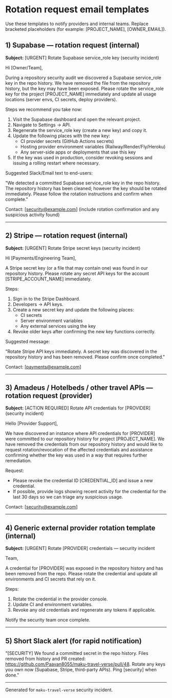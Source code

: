 # Rotation request email templates

Use these templates to notify providers and internal teams. Replace bracketed placeholders (for example: [PROJECT_NAME], [OWNER_EMAIL]).

## 1) Supabase — rotation request (internal)

**Subject:** [URGENT] Rotate Supabase service_role key (security incident)

Hi [Owner/Team],

During a repository security audit we discovered a Supabase service_role key in the repo history. We have removed the file from the repository history, but the key may have been exposed. Please rotate the service_role key for the project [PROJECT_NAME] immediately and update all usage locations (server envs, CI secrets, deploy providers).

Steps we recommend you take now:

1. Visit the Supabase dashboard and open the relevant project.
2. Navigate to Settings → API.
3. Regenerate the service_role key (create a new key) and copy it.
4. Update the following places with the new key:
   - CI provider secrets (GitHub Actions secrets)
   - Hosting provider environment variables (Railway/Render/Fly/Heroku)
   - Any server-side apps or deployments that use this key
5. If the key was used in production, consider revoking sessions and issuing a rolling restart where necessary.

Suggested Slack/Email text to end-users:

"We detected a committed Supabase service_role key in the repo history. The repository history has been cleaned; however the key should be rotated immediately. Please follow the rotation instructions and confirm when complete."

Contact: [security@example.com] (include rotation confirmation and any suspicious activity found)

---

## 2) Stripe — rotation request (internal)

**Subject:** [URGENT] Rotate Stripe secret keys (security incident)

Hi [Payments/Engineering Team],

A Stripe secret key (or a file that may contain one) was found in our repository history. Please rotate any secret API keys for the account [STRIPE_ACCOUNT_NAME] immediately.

Steps:

1. Sign in to the Stripe Dashboard.
2. Developers → API keys.
3. Create a new secret key and update the following places:
   - CI secrets
   - Server environment variables
   - Any external services using the key
4. Revoke older keys after confirming the new key functions correctly.

Suggested message:

"Rotate Stripe API keys immediately. A secret key was discovered in the repository history and has been removed. Please confirm once completed."

Contact: [payments@example.com]

---

## 3) Amadeus / Hotelbeds / other travel APIs — rotation request (provider)

**Subject:** [ACTION REQUIRED] Rotate API credentials for [PROVIDER] (security incident)

Hello [Provider Support],

We have discovered an instance where API credentials for [PROVIDER] were committed to our repository history for project [PROJECT_NAME]. We have removed the credentials from our repository history and would like to request rotation/revocation of the affected credentials and assistance confirming whether the key was used in a way that requires further remediation.

Request:

- Please revoke the credential ID [CREDENTIAL_ID] and issue a new credential.
- If possible, provide logs showing recent activity for the credential for the last 30 days so we can triage any suspicious usage.

Contact: [security@example.com]

---

## 4) Generic external provider rotation template (internal)

**Subject:** [URGENT] Rotate [PROVIDER] credentials — security incident

Team,

A credential for [PROVIDER] was exposed in the repository history and has been removed from the repo. Please rotate the credential and update all environments and CI secrets that rely on it.

Steps:

1. Rotate the credential in the provider console.
2. Update CI and environment variables.
3. Revoke any old credentials and regenerate any tokens if applicable.

Notify the security team once complete.

---

## 5) Short Slack alert (for rapid notification)


"[SECURITY] We found a committed secret in the repo history. Files removed from history and PR created: <https://github.com/Paavan8055/maku-travel-verse/pull/48>. Rotate any keys you own now (Supabase, Stripe, third-party APIs). Ping [security] when done."

---

Generated for `maku-travel-verse` security incident.

